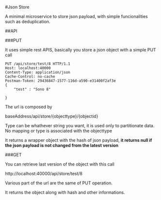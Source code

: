 #Json Store

A minimal microservice to store json payload, with simple funcionalities such as deduplication.

##API

###PUT

It uses simple rest APIS, basically you store a json object with a simple PUT call

```
PUT /api/store/test/8 HTTP/1.1
Host: localhost:40000
Content-Type: application/json
Cache-Control: no-cache
Postman-Token: 29436847-1577-116d-a590-e31400f2af3e
{
    "test" : "Sono 8"
   
}
```

The url is composed by

baseAddress/api/store/{objecttype}/{objectid}

Type can be whathever string you want, it is used only to partitionate data. No mapping or type is associated with the objecttype

It returns a wrapper object with the hash of json payload, **it returns null if the json payload is not changed from the latest version**

###GET

You can retrieve last version of the object with this call

http://localhost:40000/api/store/test/8

Various part of the url are the same of PUT operation.

It returns the object along with hash and other informations.